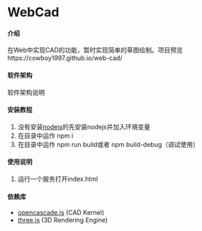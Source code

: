 # WebCad

#### 介绍
在Web中实现CAD的功能，暂时实现简单的草图绘制。项目预览https://cowboy1997.github.io/web-cad/

#### 软件架构
软件架构说明


#### 安装教程

1.  没有安装[nodejs](https://nodejs.org/en/)的先安装nodejs并加入环境变量
2.  在目录中运作 npm i
3.  在目录中运作 npm run build或者 npm build-debug（调试使用）

#### 使用说明

1.  运行一个服务打开index.html

#### 依赖库

- [opencascade.js](https://github.com/donalffons/opencascade.js) (CAD Kernel)
- [three.js](https://github.com/mrdoob/three.js/) (3D Rendering Engine)
